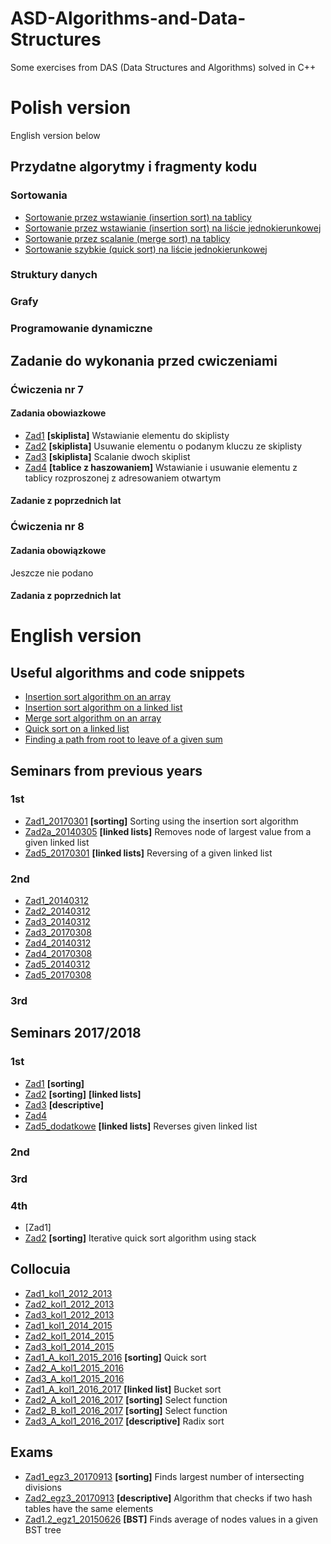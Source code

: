 # **ASD-Algorithms-and-Data-Structures**

Some exercises from DAS (Data Structures and Algorithms) solved in C++

# Polish version
English version below

## Przydatne algorytmy i fragmenty kodu
### Sortowania
- [Sortowanie przez wstawianie (insertion sort) na tablicy](https://github.com/kaspiotr/ASD-Algorithms-and-Data-Structures/tree/master/Useful_algorithms_and_code_snippets/Array_insertion_sort "Array_insertion_sort")
- [Sortowanie przez wstawianie (insertion sort) na liście jednokierunkowej](https://github.com/kaspiotr/ASD-Algorithms-and-Data-Structures/blob/master/Useful_algorithms_and_code_snippets/Linked_list_insertion_sort "Linked_list_insertion_sort")
- [Sortowanie przez scalanie (merge sort) na tablicy](https://github.com/kaspiotr/ASD-Algorithms-and-Data-Structures/tree/master/Useful_algorithms_and_code_snippets/Array_merge_sort "Array_merge_sort")
- [Sortowanie szybkie (quick sort) na liście jednokierunkowej](https://github.com/kaspiotr/ASD-Algorithms-and-Data-Structures/tree/master/Useful_algorithms_and_code_snippets/Linked_list_quick_sort "Linked_list_quick_sort")

### Struktury danych

### Grafy

### Programowanie dynamiczne

## Zadanie do wykonania przed cwiczeniami

### Ćwiczenia nr 7
#### Zadania obowiazkowe
- [Zad1](https://github.com/kaspiotr/ASD-Algorithms-and-Data-Structures/tree/master/Zadania_na_cwiczenia/Cwiczenia7/Zadania_obowiazkowe/Zad1_wstawianie_do_skiplisty "Zad1_wstawianie_do_skiplisty") **[skiplista]** Wstawianie elementu do skiplisty
- [Zad2](https://github.com/kaspiotr/ASD-Algorithms-and-Data-Structures/tree/master/Zadania_na_cwiczenia/Cwiczenia7/Zadania_obowiazkowe/Zad2_usuwanie_z_skiplisty "Zad2_usuwanie_z_skiplisty") **[skiplista]** Usuwanie elementu o podanym kluczu ze skiplisty
- [Zad3](https://github.com/kaspiotr/ASD-Algorithms-and-Data-Structures/tree/master/Zadania_na_cwiczenia/Cwiczenia7/Zadania_obowiazkowe/Zad3_scalanie_dwoch_skiplist "Zad3_scalanie_dwoch_skiplist") **[skiplista]** Scalanie dwoch skiplist
- [Zad4](https://github.com/kaspiotr/ASD-Algorithms-and-Data-Structures/tree/master/Zadania_na_cwiczenia/Cwiczenia7/Zadania_obowiazkowe/Zad4_wstawianie_i_usuwanie_el_z_tab_rozp_z_adr_otw "Zad4_wstawianie_i_usuwanie_el_z_tab_rozp_z_adr_otw") **[tablice z haszowaniem]** Wstawianie i usuwanie elementu z tablicy rozproszonej z adresowaniem otwartym
#### Zadanie z poprzednich lat

### Ćwiczenia nr 8
#### Zadania obowiązkowe
Jeszcze nie podano

#### Zadania z poprzednich lat

# English version

## Useful algorithms and code snippets
- [Insertion sort algorithm on an array](https://github.com/kaspiotr/ASD-Algorithms-and-Data-Structures/tree/master/Useful_algorithms_and_code_snippets/Array_insertion_sort "Array_insertion_sort")
- [Insertion sort algorithm on a linked list](https://github.com/kaspiotr/ASD-Algorithms-and-Data-Structures/blob/master/Useful_algorithms_and_code_snippets/Linked_list_insertion_sort "Linked_list_insertion_sort")
- [Merge sort algorithm on an array](https://github.com/kaspiotr/ASD-Algorithms-and-Data-Structures/tree/master/Useful_algorithms_and_code_snippets/Array_merge_sort "Array_merge_sort")
- [Quick sort on a linked list](https://github.com/kaspiotr/ASD-Algorithms-and-Data-Structures/tree/master/Useful_algorithms_and_code_snippets/Linked_list_quick_sort "Linked_list_quick_sort")
- [Finding a path from root to leave of a given sum](https://github.com/kaspiotr/ASD-Algorithms-and-Data-Structures/tree/master/Useful_algorithms_and_code_snippets/Finding_a_path_from_root_to_leave_of_a_given_sum "Finding_a_path_from_root_to_leave_of_a_given_sum")

## Seminars from previous years
### 1st
- [Zad1_20170301](https://github.com/kaspiotr/ASD-Algorithms-and-Data-Structures/tree/master/Seminars_older/Sem1/Ex1_20170301 "Ex1_20170301") **[sorting]** Sorting using the insertion sort algorithm 
- [Zad2a_20140305](https://github.com/kaspiotr/ASD-Algorithms-and-Data-Structures/tree/master/Seminars_older/Sem1/Ex2a_20140305 "Ex2a_20140305") **[linked lists]** Removes node of largest value from a given linked list
- [Zad5_20170301](https://github.com/kaspiotr/ASD-Algorithms-and-Data-Structures/tree/master/Seminars_older/Sem1/Ex5_20170301 "Ex5_20170301") **[linked lists]** Reversing of a given linked list
### 2nd
- [Zad1_20140312](https://github.com/kaspiotr/ASD-Algorithms-and-Data-Structures/tree/master/Seminars_older/Sem2/Sem2_Ex1_20140312 "Sem2_Ex1_20140312") 
- [Zad2_20140312](https://github.com/kaspiotr/ASD-Algorithms-and-Data-Structures/tree/master/Seminars_older/Sem2/Sem2_Ex2_20140312 "Sem2_Ex2_20140312")
- [Zad3_20140312](https://github.com/kaspiotr/ASD-Algorithms-and-Data-Structures/tree/master/Seminars_older/Sem2/Sem2_Ex3_20140312 "Sem2_Ex3_20140312")
- [Zad3_20170308](https://github.com/kaspiotr/ASD-Algorithms-and-Data-Structures/tree/master/Seminars_older/Sem2/Sem2_Ex3_20170308 "Sem2_Ex3_20170308")
- [Zad4_20140312](https://github.com/kaspiotr/ASD-Algorithms-and-Data-Structures/tree/master/Seminars_older/Sem2/Sem2_Ex4_20140312 "Sem2_Ex4_20140312")
- [Zad4_20170308](https://github.com/kaspiotr/ASD-Algorithms-and-Data-Structures/tree/master/Seminars_older/Sem2/Sem2_Ex4_20170308 "Sem2_Ex4_20170308")
- [Zad5_20140312](https://github.com/kaspiotr/ASD-Algorithms-and-Data-Structures/tree/master/Seminars_older/Sem2/Sem2_Ex5_20140312 "Sem2_Ex5_20140312")
- [Zad5_20170308](https://github.com/kaspiotr/ASD-Algorithms-and-Data-Structures/tree/master/Seminars_older/Sem2/Sem2_Ex5_20170308 "Sem2_Ex5_20170308")
### 3rd

## Seminars 2017/2018
### 1st
- [Zad1](https://github.com/kaspiotr/ASD-Algorithms-and-Data-Structures/tree/master/Seminars/Sem1/Ex1_20180301 "Ex1_20180301") **[sorting]**
- [Zad2](https://github.com/kaspiotr/ASD-Algorithms-and-Data-Structures/tree/master/Seminars/Sem1/Ex2_20180301 "Ex2_20180301") **[sorting]** **[linked lists]**
- [Zad3](https://github.com/kaspiotr/ASD-Algorithms-and-Data-Structures/tree/master/Seminars/Sem1/Ex3_20180301 "Ex3_20180301") **[descriptive]**
- [Zad4](https://github.com/kaspiotr/ASD-Algorithms-and-Data-Structures/tree/master/Seminars/Sem1/Ex4_20180301 "Ex4_20180301") 
- [Zad5_dodatkowe](https://github.com/kaspiotr/ASD-Algorithms-and-Data-Structures/tree/master/Seminars/Sem1/Ex5_20180301_extra "Ex5_20180301_extra") **[linked lists]** Reverses given linked list

### 2nd


### 3rd

### 4th
- [Zad1]
- [Zad2](https://github.com/kaspiotr/ASD-Algorithms-and-Data-Structures/tree/master/Seminars/Sem4/Ex2_20180322 "Ex2_20180322") **[sorting]** Iterative quick sort algorithm using stack

## Collocuia
- [Zad1_kol1_2012_2013](https://github.com/kaspiotr/ASD-Algorithms-and-Data-Structures/tree/master/Collocuia/Coll1/2012_2013/Ex1 "Coll1/2012_2013/Ex1")
- [Zad2_kol1_2012_2013](https://github.com/kaspiotr/ASD-Algorithms-and-Data-Structures/tree/master/Collocuia/Coll1/2012_2013/Ex2 "Coll1/2012_2013/Ex2")
- [Zad3_kol1_2012_2013](https://github.com/kaspiotr/ASD-Algorithms-and-Data-Structures/tree/master/Collocuia/Coll1/2012_2013/Ex3 "Coll1/2012_2013/Ex3")
- [Zad1_kol1_2014_2015](https://github.com/kaspiotr/ASD-Algorithms-and-Data-Structures/tree/master/Collocuia/Coll1/2014_2015/Ex1 "Coll1/2014_2015/Ex1")
- [Zad2_kol1_2014_2015](https://github.com/kaspiotr/ASD-Algorithms-and-Data-Structures/tree/master/Collocuia/Coll1/2014_2015/Ex2 "Coll1/2014_2015/Ex2")
- [Zad3_kol1_2014_2015](https://github.com/kaspiotr/ASD-Algorithms-and-Data-Structures/tree/master/Collocuia/Coll1/2014_2015/Ex3 "Coll1/2014_2015/Ex3")
- [Zad1_A_kol1_2015_2016](https://github.com/kaspiotr/ASD-Algorithms-and-Data-Structures/tree/master/Collocuia/Coll1/2015_2016/Ex1_A "Coll1/2015_2016/Ex1_A") **[sorting]** Quick sort
- [Zad2_A_kol1_2015_2016](https://github.com/kaspiotr/ASD-Algorithms-and-Data-Structures/tree/master/Collocuia/Coll1/2015_2016/Ex2_A "Coll1/2015_2016/Ex2_A")
- [Zad3_A_kol1_2015_2016](https://github.com/kaspiotr/ASD-Algorithms-and-Data-Structures/tree/master/Collocuia/Coll1/2015_2016/Ex3_A "Coll1/2015_2016/Ex3_A")
- [Zad1_A_kol1_2016_2017](https://github.com/kaspiotr/ASD-Algorithms-and-Data-Structures/tree/master/Collocuia/Coll1/2016_2017/Ex1_A "Coll1/2016_2017/Ex1_A") **[linked list]** Bucket sort
- [Zad2_A_kol1_2016_2017](https://github.com/kaspiotr/ASD-Algorithms-and-Data-Structures/tree/master/Collocuia/Coll1/2016_2017/Ex2_A "Coll1/2016_2017/Ex2_A") **[sorting]** Select function
- [Zad2_B_kol1_2016_2017](https://github.com/kaspiotr/ASD-Algorithms-and-Data-Structures/tree/master/Collocuia/Coll1/2016_2017/Ex2_B "Coll1/2016_2017/Ex2_B") **[sorting]** Select function
- [Zad3_A_kol1_2016_2017](https://github.com/kaspiotr/ASD-Algorithms-and-Data-Structures/tree/master/Collocuia/Coll1/2016_2017/Ex3 "Coll1/2016_2017/Ex3") **[descriptive]** Radix sort



## Exams
- [Zad1_egz3_20170913](https://github.com/kaspiotr/ASD-Algorithms-and-Data-Structures/tree/master/Exams/Exam3_Ex1_20170913 "Exam3_Ex1_20170913") **[sorting]** Finds largest number of intersecting divisions
- [Zad2_egz3_20170913](https://github.com/kaspiotr/ASD-Algorithms-and-Data-Structures/tree/master/Exams/Exam3_Ex2_20170913 "Exam3_Ex2_20170913") **[descriptive]** Algorithm that checks if two hash tables have the same elements
- [Zad1.2_egz1_20150626](https://github.com/kaspiotr/ASD-Algorithms-and-Data-Structures/tree/master/Exams/Exam1_Ex1_2_20150626 "Exam1_Ex1_2_20150626") **[BST]** Finds average of nodes values in a given BST tree